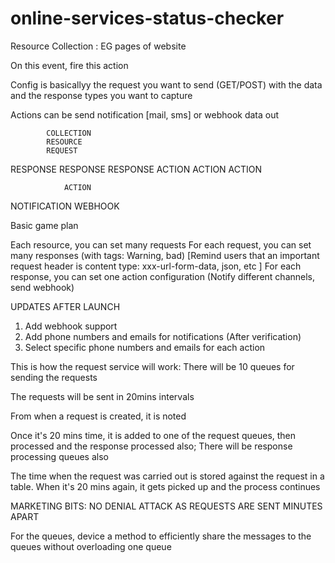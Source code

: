# online-services-status-checker
Resource Collection : EG pages of website

On this event, fire this action

Config is basicallyy the request you want to send (GET/POST) with the data and the response types you want to capture

Actions can be send notification [mail, sms] or webhook data out

            COLLECTION
            RESOURCE
            REQUEST                                                                         
RESPONSE    RESPONSE    RESPONSE
ACTION      ACTION      ACTION



                ACTION
NOTIFICATION                WEBHOOK

Basic game plan

Each resource, you can set many requests
For each request, you can set many responses (with tags: Warning, bad) [Remind users that an important request header is content type: 
xxx-url-form-data, json, etc
]
For each response, you can set one action configuration (Notify different channels, send webhook)

UPDATES AFTER LAUNCH
1. Add webhook support
2. Add phone numbers and emails for notifications (After verification)
3. Select specific phone numbers and emails for each action


This is how the request service will work:
There will be 10 queues for sending the requests

The requests will be sent in 20mins intervals

From when a request is created, it is noted

Once it's 20 mins time, it is added to one of the request queues, then processed and the 
response processed also; 
There will be response processing queues also

The time when the request was carried out is stored against the request in a table.
When it's 20 mins again, it gets picked up and the process continues







MARKETING BITS:
NO DENIAL ATTACK AS REQUESTS ARE SENT MINUTES APART

For the queues, device a method to efficiently share the messages to the queues without overloading one queue
